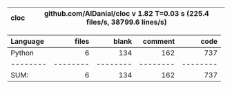 cloc|github.com/AlDanial/cloc v 1.82  T=0.03 s (225.4 files/s, 38799.6 lines/s)
--- | ---

Language|files|blank|comment|code
:-------|-------:|-------:|-------:|-------:
Python|6|134|162|737
--------|--------|--------|--------|--------
SUM:|6|134|162|737

